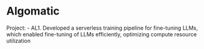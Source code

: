 # Algomatic

Project: - AL1. Developed a serverless training pipeline for fine-tuning LLMs, which enabled fine-tuning of LLMs efficiently, optimizing compute resource utilization